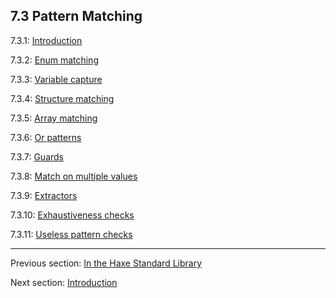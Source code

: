 ## 7.3 Pattern Matching

7.3.1: [Introduction](7.3.1-Introduction.md)

7.3.2: [Enum matching](7.3.2-Enum_matching.md)

7.3.3: [Variable capture](7.3.3-Variable_capture.md)

7.3.4: [Structure matching](7.3.4-Structure_matching.md)

7.3.5: [Array matching](7.3.5-Array_matching.md)

7.3.6: [Or patterns](7.3.6-Or_patterns.md)

7.3.7: [Guards](7.3.7-Guards.md)

7.3.8: [Match on multiple values](7.3.8-Match_on_multiple_values.md)

7.3.9: [Extractors](7.3.9-Extractors.md)

7.3.10: [Exhaustiveness checks](7.3.10-Exhaustiveness_checks.md)

7.3.11: [Useless pattern checks](7.3.11-Useless_pattern_checks.md)

---

Previous section: [In the Haxe Standard Library](7.2.1-In_the_Haxe_Standard_Library.md)

Next section: [Introduction](7.3.1-Introduction.md)